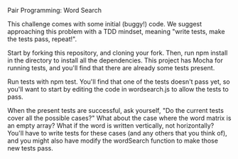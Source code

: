 Pair Programming: Word Search

This challenge comes with some initial (buggy!) code. We suggest approaching this problem with a TDD mindset, meaning "write tests, make the tests pass, repeat!".

Start by forking this repository, and cloning your fork. Then, run npm install in the directory to install all the dependencies. This project has Mocha for running tests, and you'll find that there are already some tests present.

Run tests with npm test. You'll find that one of the tests doesn't pass yet, so you'll want to start by editing the code in wordsearch.js to allow the tests to pass.

When the present tests are successful, ask yourself, "Do the current tests cover all the possible cases?" What about the case where the word matrix is an empty array? What if the word is written vertically, not horizontally? You'll have to write tests for these cases (and any others that you think of), and you might also have modify the wordSearch function to make those new tests pass.